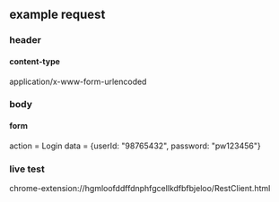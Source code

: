 ## example request

### header 
#### content-type
application/x-www-form-urlencoded

### body
#### form
action = Login
data = {userId: "98765432",  password: "pw123456"}

### live test
chrome-extension://hgmloofddffdnphfgcellkdfbfbjeloo/RestClient.html